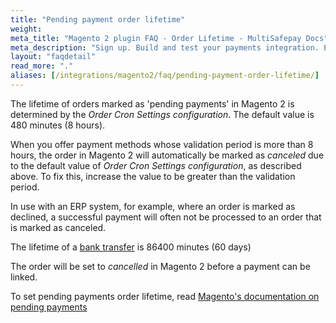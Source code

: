 ```yaml
---
title: "Pending payment order lifetime"
weight:
meta_title: "Magento 2 plugin FAQ - Order Lifetime - MultiSafepay Docs"
meta_description: "Sign up. Build and test your payments integration. Explore our products and services. Use our API Reference, SDKs, and wrappers. Get support."
layout: "faqdetail"
read_more: "."
aliases: [/integrations/magento2/faq/pending-payment-order-lifetime/]
---
```


The lifetime of orders marked as 'pending payments' in Magento 2 is determined by the _Order Cron Settings configuration_. The default value is 480 minutes (8 hours).

When you offer payment methods whose validation period is more than 8 hours, the order in Magento 2 will automatically be marked as _canceled_ due to the default value of _Order Cron Settings configuration_, as described above. To fix this, increase the value to be greater than the validation period. 

In use with an ERP system, for example, where an order is marked as declined, a successful payment will often not be processed to an order that is marked as canceled.

The lifetime of a [bank transfer](/payment-methods/banks/bank-transfer/#how-does-it-work) is 86400 minutes (60 days)

The order will be set to _cancelled_ in Magento 2 before a payment can be linked.

To set pending payments order lifetime, read [Magento's documentation on pending payments](https://docs.magento.com/m2/ee/user_guide/sales/order-pending-payment-lifetime.html)
